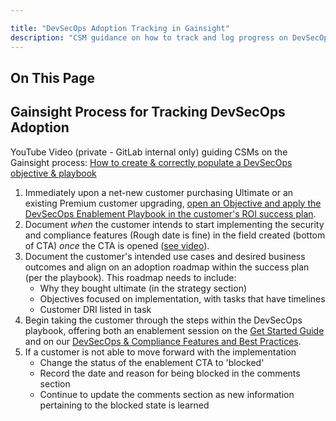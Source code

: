 ```yaml
---

title: "DevSecOps Adoption Tracking in Gainsight"
description: "CSM guidance on how to track and log progress on DevSecOps usecase adoption"
---
```


## On This Page

## Gainsight Process for Tracking DevSecOps Adoption

YouTube Video (private - GitLab internal only) guiding CSMs on the Gainsight process: [How to create & correctly populate a DevSecOps objective & playbook](https://youtu.be/lL1HQTUTdiQ)

1. Immediately upon a net-new customer purchasing Ultimate or an existing Premium customer upgrading, [open an Objective and apply the DevSecOps Enablement Playbook in the customer's ROI success plan](/handbook/customer-success/csm/stage-enablement-and-expansion/#where-do-i-track-the-use-case-enablement-and-expansion).  
1. Document *when* the customer intends to start implementing the security and compliance features (Rough date is fine) in the field created (bottom of CTA) *once* the CTA is opened ([see video](https://youtu.be/lL1HQTUTdiQ?t=62)).
1. Document the customer's intended use cases and desired business outcomes and align on an adoption roadmap within the success plan (per the playbook). This roadmap needs to include:
   - Why they bought ultimate (in the strategy section)
   - Objectives focused on implementation, with tasks that have timelines
   - Customer DRI listed in task
1. Begin taking the customer through the steps within the DevSecOps playbook, offering both an enablement session on the [Get Started Guide](https://docs.gitlab.com/ee/user/application_security/get-started-security.html) and on our [DevSecOps & Compliance Features and Best Practices](/handbook/customer-success/workshops/secure/).  
1. If a customer is not able to move forward with the implementation
   - Change the status of the enablement CTA to 'blocked'
   - Record the date and reason for being blocked in the comments section
   - Continue to update the comments section as new information pertaining to the blocked state is learned
